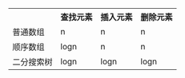 <table>
    <th></th>
    <th>查找元素</th>
    <th>插入元素</th>
    <th>删除元素</th>
    <tr>
        <td>普通数组</td>
        <td>n</td>
        <td>n</td>
        <td>n</td>
    </tr>
    <tr>
        <td>顺序数组</td>
        <td>logn</td>
        <td>n</td>
        <td>n</td>
    </tr>
    <tr>
        <td>二分搜索树</td>
        <td>logn</td>
        <td>logn</td>
        <td>logn</td>
    </tr>
</table>